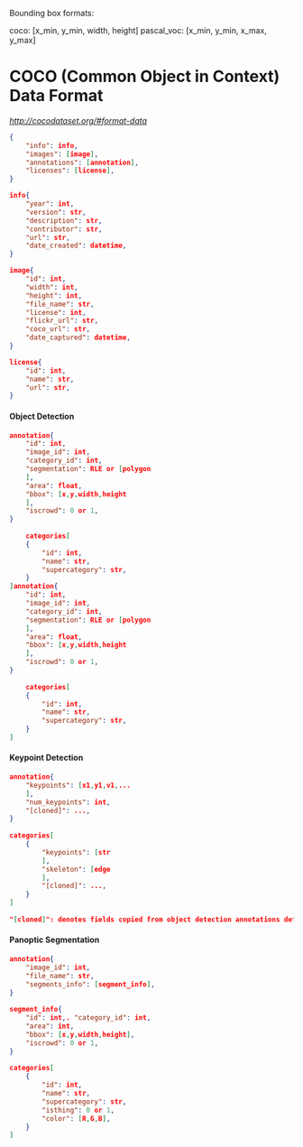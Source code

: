 


Bounding box formats:

coco: [x_min, y_min, width, height]
pascal_voc: [x_min, y_min, x_max, y_max]


# COCO (Common Object in Context) Data Format

_http://cocodataset.org/#format-data_


```json
{
    "info": info,
    "images": [image],
    "annotations": [annotation],
    "licenses": [license],
}

info{
    "year": int,
    "version": str,
    "description": str,
    "contributor": str,
    "url": str,
    "date_created": datetime,
}

image{
    "id": int,
    "width": int,
    "height": int,
    "file_name": str,
    "license": int,
    "flickr_url": str,
    "coco_url": str,
    "date_captured": datetime,
}

license{
    "id": int,
    "name": str,
    "url": str,
}

```


#### Object Detection


```json
annotation{
    "id": int,
    "image_id": int,
    "category_id": int,
    "segmentation": RLE or [polygon
    ],
    "area": float,
    "bbox": [x,y,width,height
    ],
    "iscrowd": 0 or 1,
}
    
    categories[
    {
        "id": int,
        "name": str,
        "supercategory": str,
    }
]annotation{
    "id": int,
    "image_id": int,
    "category_id": int,
    "segmentation": RLE or [polygon
    ],
    "area": float,
    "bbox": [x,y,width,height
    ],
    "iscrowd": 0 or 1,
}
    
    categories[
    {
        "id": int,
        "name": str,
        "supercategory": str,
    }
]

```


#### Keypoint Detection

```json
annotation{
    "keypoints": [x1,y1,v1,...
    ],
    "num_keypoints": int,
    "[cloned]": ...,
}
    
categories[
    {
        "keypoints": [str
        ],
        "skeleton": [edge
        ],
        "[cloned]": ...,
    }
]
    
"[cloned]": denotes fields copied from object detection annotations defined above.
```


#### Panoptic Segmentation

```json
annotation{
    "image_id": int,
    "file_name": str,
    "segments_info": [segment_info],
}
        
segment_info{
    "id": int,. "category_id": int,
    "area": int,
    "bbox": [x,y,width,height],
    "iscrowd": 0 or 1,
}
        
categories[
    {
        "id": int,
        "name": str,
        "supercategory": str,
        "isthing": 0 or 1,
        "color": [R,G,B],
    }
]
```
